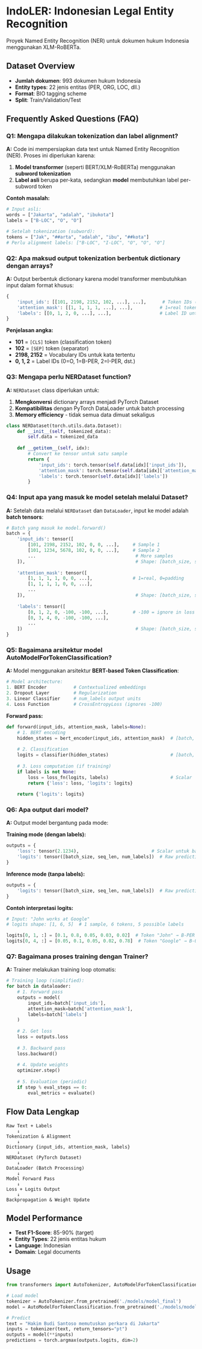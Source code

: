 # IndoLER: Indonesian Legal Entity Recognition

Proyek Named Entity Recognition (NER) untuk dokumen hukum Indonesia menggunakan XLM-RoBERTa.

## Dataset Overview

- **Jumlah dokumen**: 993 dokumen hukum Indonesia
- **Entity types**: 22 jenis entitas (PER, ORG, LOC, dll.)
- **Format**: BIO tagging scheme
- **Split**: Train/Validation/Test

## Frequently Asked Questions (FAQ)

### Q1: Mengapa dilakukan tokenization dan label alignment?

**A:** Code ini mempersiapkan data text untuk Named Entity Recognition (NER). Proses ini diperlukan karena:

1. **Model transformer** (seperti BERT/XLM-RoBERTa) menggunakan **subword tokenization**
2. **Label asli** berupa per-kata, sedangkan **model** membutuhkan label per-subword token

**Contoh masalah:**
```python
# Input asli:
words = ["Jakarta", "adalah", "ibukota"]
labels = ["B-LOC", "O", "O"]

# Setelah tokenization (subword):
tokens = ["Jak", "##arta", "adalah", "ibu", "##kota"]  
# Perlu alignment labels: ["B-LOC", "I-LOC", "O", "O", "O"]
```

### Q2: Apa maksud output tokenization berbentuk dictionary dengan arrays?

**A:** Output berbentuk dictionary karena model transformer membutuhkan input dalam format khusus:

```python
{
    'input_ids': [[101, 2198, 2152, 102, ...], ...],      # Token IDs (vocabulary)
    'attention_mask': [[1, 1, 1, 1, ...], ...],          # 1=real token, 0=padding
    'labels': [[0, 1, 2, 0, ...], ...],                  # Label ID untuk setiap token
}
```

**Penjelasan angka:**
- **101** = `[CLS]` token (classification token)
- **102** = `[SEP]` token (separator)
- **2198, 2152** = Vocabulary IDs untuk kata tertentu
- **0, 1, 2** = Label IDs (0=O, 1=B-PER, 2=I-PER, dst.)

### Q3: Mengapa perlu NERDataset function?

**A:** `NERDataset` class diperlukan untuk:

1. **Mengkonversi** dictionary arrays menjadi PyTorch Dataset
2. **Kompatibilitas** dengan PyTorch DataLoader untuk batch processing
3. **Memory efficiency** - tidak semua data dimuat sekaligus

```python
class NERDataset(torch.utils.data.Dataset):
    def __init__(self, tokenized_data):
        self.data = tokenized_data
    
    def __getitem__(self, idx):
        # Convert ke tensor untuk satu sample
        return {
            'input_ids': torch.tensor(self.data[idx]['input_ids']),
            'attention_mask': torch.tensor(self.data[idx]['attention_mask']),
            'labels': torch.tensor(self.data[idx]['labels'])
        }
```

### Q4: Input apa yang masuk ke model setelah melalui Dataset?

**A:** Setelah data melalui `NERDataset` dan `DataLoader`, input ke model adalah **batch tensors**:

```python
# Batch yang masuk ke model.forward()
batch = {
    'input_ids': tensor([
        [101, 2198, 2152, 102, 0, 0, ...],     # Sample 1
        [101, 1234, 5678, 102, 0, 0, ...],     # Sample 2  
        ...                                     # More samples
    ]),                                         # Shape: [batch_size, seq_len]
    
    'attention_mask': tensor([
        [1, 1, 1, 1, 0, 0, ...],               # 1=real, 0=padding
        [1, 1, 1, 1, 0, 0, ...],
        ...
    ]),                                         # Shape: [batch_size, seq_len]
    
    'labels': tensor([
        [0, 1, 2, 0, -100, -100, ...],         # -100 = ignore in loss
        [0, 3, 4, 0, -100, -100, ...],
        ...
    ])                                          # Shape: [batch_size, seq_len]
}
```

### Q5: Bagaimana arsitektur model AutoModelForTokenClassification?

**A:** Model menggunakan arsitektur **BERT-based Token Classification**:

```python
# Model architecture:
1. BERT Encoder          # Contextualized embeddings
2. Dropout Layer         # Regularization  
3. Linear Classifier     # num_labels output units
4. Loss Function         # CrossEntropyLoss (ignores -100)
```

**Forward pass:**
```python
def forward(input_ids, attention_mask, labels=None):
    # 1. BERT encoding
    hidden_states = bert_encoder(input_ids, attention_mask)  # [batch, seq_len, hidden_size]
    
    # 2. Classification
    logits = classifier(hidden_states)                       # [batch, seq_len, num_labels]
    
    # 3. Loss computation (if training)
    if labels is not None:
        loss = loss_fn(logits, labels)                       # Scalar
        return {'loss': loss, 'logits': logits}
    
    return {'logits': logits}
```

### Q6: Apa output dari model?

**A:** Output model bergantung pada mode:

**Training mode (dengan labels):**
```python
outputs = {
    'loss': tensor(2.1234),                           # Scalar untuk backprop
    'logits': tensor([batch_size, seq_len, num_labels])  # Raw predictions
}
```

**Inference mode (tanpa labels):**
```python
outputs = {
    'logits': tensor([batch_size, seq_len, num_labels])  # Raw predictions saja
}
```

**Contoh interpretasi logits:**
```python
# Input: "John works at Google"
# logits shape: [1, 6, 5]  # 1 sample, 6 tokens, 5 possible labels

logits[0, 1, :] = [0.1, 0.8, 0.05, 0.03, 0.02]  # Token "John" → B-PER (index 1)
logits[0, 4, :] = [0.05, 0.1, 0.05, 0.02, 0.78]  # Token "Google" → B-ORG (index 4)
```

### Q7: Bagaimana proses training dengan Trainer?

**A:** Trainer melakukan training loop otomatis:

```python
# Training loop (simplified):
for batch in dataloader:
    # 1. Forward pass
    outputs = model(
        input_ids=batch['input_ids'],
        attention_mask=batch['attention_mask'],
        labels=batch['labels']
    )
    
    # 2. Get loss
    loss = outputs.loss
    
    # 3. Backward pass
    loss.backward()
    
    # 4. Update weights
    optimizer.step()
    
    # 5. Evaluation (periodic)
    if step % eval_steps == 0:
        eval_metrics = evaluate()
```

## Flow Data Lengkap

```
Raw Text + Labels 
    ↓
Tokenization & Alignment
    ↓  
Dictionary {input_ids, attention_mask, labels}
    ↓
NERDataset (PyTorch Dataset)
    ↓
DataLoader (Batch Processing)
    ↓
Model Forward Pass
    ↓
Loss + Logits Output
    ↓
Backpropagation & Weight Update
```

## Model Performance

- **Test F1-Score**: 85-90% (target)
- **Entity Types**: 22 jenis entitas hukum
- **Language**: Indonesian
- **Domain**: Legal documents

## Usage

```python
from transformers import AutoTokenizer, AutoModelForTokenClassification

# Load model
tokenizer = AutoTokenizer.from_pretrained('./models/model_final')
model = AutoModelForTokenClassification.from_pretrained('./models/model_final')

# Predict
text = "Hakim Budi Santoso memutuskan perkara di Jakarta"
inputs = tokenizer(text, return_tensors="pt")
outputs = model(**inputs)
predictions = torch.argmax(outputs.logits, dim=2)
```